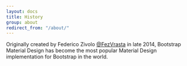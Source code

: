 ```yaml
---
layout: docs
title: History
group: about
redirect_from: "/about/"
---
```


Originally created by Federico Zivolo [@FezVrasta](https://github.com/FezVrasta) in late 2014, Bootstrap Material Design has become 
the most popular Material Design implementation for Bootstrap in the world.
